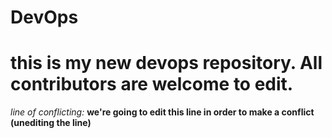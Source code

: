 # DevOps

# this is my new devops repository. All contributors are welcome to edit.

*line of conflicting:*
**we're going to edit this line in order to make a conflict (unediting the line)**
